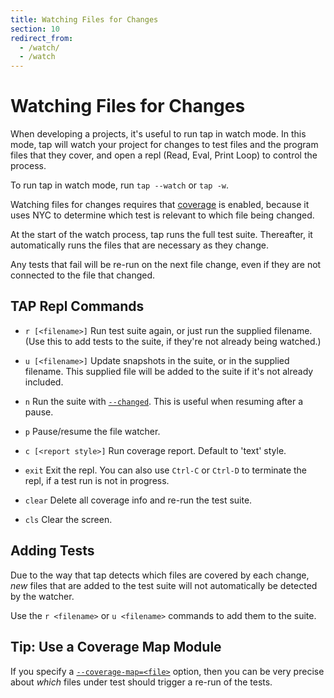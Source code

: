 ```yaml
---
title: Watching Files for Changes
section: 10
redirect_from:
  - /watch/
  - /watch
---
```


# Watching Files for Changes

When developing a projects, it's useful to run tap in watch mode.  In this
mode, tap will watch your project for changes to test files and the program
files that they cover, and open a repl (Read, Eval, Print Loop) to control the
process.

To run tap in watch mode, run `tap --watch` or `tap -w`.

Watching files for changes requires that [coverage](/docs/coverage/) is enabled,
because it uses NYC to determine which test is relevant to which file being
changed.

At the start of the watch process, tap runs the full test suite.  Thereafter,
it automatically runs the files that are necessary as they change.

Any tests that fail will be re-run on the next file change, even if they are
not connected to the file that changed.

## TAP Repl Commands

* `r [<filename>]`
  Run test suite again, or just run the supplied filename.  (Use this to add
  tests to the suite, if they're not already being watched.)

* `u [<filename>]`
  Update snapshots in the suite, or in the supplied filename.  This supplied
  file will be added to the suite if it's not already included.

* `n`
  Run the suite with [`--changed`](/docs/save-failures-run-changed/).  This is
  useful when resuming after a pause.

* `p`
  Pause/resume the file watcher.

* `c [<report style>]`
  Run coverage report. Default to 'text' style.

* `exit`
  Exit the repl.  You can also use `Ctrl-C` or `Ctrl-D` to terminate the repl,
  if a test run is not in progress.

* `clear`
  Delete all coverage info and re-run the test suite.

* `cls`
  Clear the screen.

## Adding Tests

Due to the way that tap detects which files are covered by each change, _new_
files that are added to the test suite will not automatically be detected by
the watcher.

Use the `r <filename>` or `u <filename>` commands to add them to the suite.

## Tip: Use a Coverage Map Module

If you specify a [`--coverage-map=<file>`](/docs/coverage/coverage-map/)
option, then you can be very precise about _which_ files under test should
trigger a re-run of the tests.

